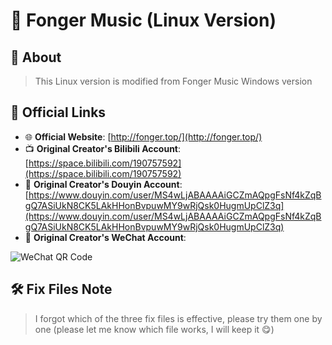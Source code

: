 # 🎵 Fonger Music (Linux Version)

## 📝 About
> This Linux version is modified from Fonger Music Windows version

## 🔗 Official Links
- 🌐 **Official Website**: [http://fonger.top/](http://fonger.top/)
- 📺 **Original Creator's Bilibili Account**: [https://space.bilibili.com/190757592](https://space.bilibili.com/190757592)
- 📱 **Original Creator's Douyin Account**: [https://www.douyin.com/user/MS4wLjABAAAAiGCZmAQpgFsNf4kZqBgQ7ASiUkN8CK5LAkHHonBvpuwMY9wRjQsk0HugmUpClZ3q](https://www.douyin.com/user/MS4wLjABAAAAiGCZmAQpgFsNf4kZqBgQ7ASiUkN8CK5LAkHHonBvpuwMY9wRjQsk0HugmUpClZ3q)
- 💬 **Original Creator's WeChat Account**:

![WeChat QR Code](https://github.com/user-attachments/assets/2adc1a24-7971-4cca-a6a2-7903e49151ff)

## 🛠️ Fix Files Note
> I forgot which of the three fix files is effective, please try them one by one (please let me know which file works, I will keep it 😋)
